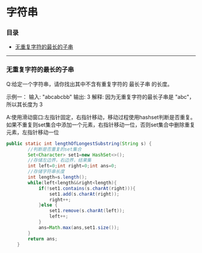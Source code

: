 # 字符串

### 目录

* [无重复字符的最长的子串](#无重复字符的最长的子串)


---
### 无重复字符的最长的子串
Q:给定一个字符串，请你找出其中不含有重复字符的 最长子串 的长度。
  
  示例一：
  输入: "abcabcbb"
  输出: 3 
  解释: 因为无重复字符的最长子串是 "abc"，所以其长度为 3
  
A:使用滑动窗口:左指针固定，右指针移动，移动过程使用hashset判断是否重复。
  如果不重复则set集合中添加一个元素，右指针移动一位，否则set集合中删除重复元素，左指针移动一位
````java
public static int lengthOfLongestSubstring(String s) {
        //判断是否重复的set集合
        Set<Character> set1=new HashSet<>();
        //存储左边界，右边界，结果集
        int left=0;int right=0;int ans=0;
        //存储字符串长度
        int length=s.length();
        while(left<length&&right<length){
            if(!set1.contains(s.charAt(right))){
                set1.add(s.charAt(right));
                right++;
            }else {
                set1.remove(s.charAt(left));
                left++;
            }
            ans=Math.max(ans,set1.size());
        }
        return ans;
    }
````
